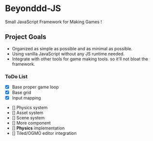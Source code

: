 # Beyonddd-JS
 Small JavaScript Framework for Making Games !

## Project Goals
- Organized as simple as possible and as minimal as possible.
- Using vanilla JavaScript without any JS runtime needed.
- Integrate with other tools for game making tools. so it'll not bloat the framework.

### ToDo List
- [x] Base proper game loop
- [x] Base grid
- [X] Input mapping
- [] Physics system
- [] Asset system
- [] Scene system
- [] More component
- [] **Physics** implementation
- [] Tiled/OGMO editor integration